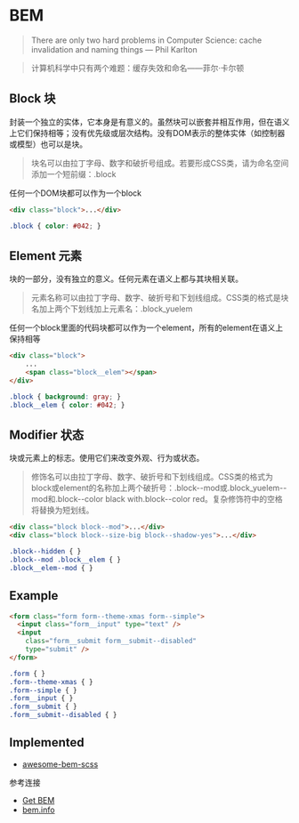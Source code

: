 
# BEM

> There are only two hard problems in Computer Science: cache invalidation and naming things — Phil Karlton

> 计算机科学中只有两个难题：缓存失效和命名——菲尔·卡尔顿


## Block 块

封装一个独立的实体，它本身是有意义的。虽然块可以嵌套并相互作用，但在语义上它们保持相等；没有优先级或层次结构。没有DOM表示的整体实体（如控制器或模型）也可以是块。

> 块名可以由拉丁字母、数字和破折号组成。若要形成CSS类，请为命名空间添加一个短前缀：.block

任何一个DOM块都可以作为一个block
```html
<div class="block">...</div>
```

```css
.block { color: #042; }
```

## Element 元素

块的一部分，没有独立的意义。任何元素在语义上都与其块相关联。
> 元素名称可以由拉丁字母、数字、破折号和下划线组成。CSS类的格式是块名加上两个下划线加上元素名：.block_yuelem

任何一个block里面的代码块都可以作为一个element，所有的element在语义上保持相等

```html
<div class="block">
    ...
    <span class="block__elem"></span>
</div>
```
```css
.block { background: gray; }
.block__elem { color: #042; }
```

## Modifier 状态

块或元素上的标志。使用它们来改变外观、行为或状态。
> 修饰名可以由拉丁字母、数字、破折号和下划线组成。CSS类的格式为block或element的名称加上两个破折号：.block--mod或.block_yuelem--mod和.block--color black with.block--color red。复杂修饰符中的空格将替换为短划线。

```html
<div class="block block--mod">...</div>
<div class="block block--size-big block--shadow-yes">...</div>
```

```css
.block--hidden { }
.block--mod .block__elem { }
.block__elem--mod { }
```

## Example

```html
<form class="form form--theme-xmas form--simple">
  <input class="form__input" type="text" />
  <input
    class="form__submit form__submit--disabled"
    type="submit" />
</form>
```
```css
.form { }
.form--theme-xmas { }
.form--simple { }
.form__input { }
.form__submit { }
.form__submit--disabled { }
```

## Implemented

- [awesome-bem-scss](https://github.com/justbefree/awesome-bem-scss)

参考连接
- [Get BEM](http://getbem.com)
- [bem.info](https://en.bem.info/methodology/quick-start/)



